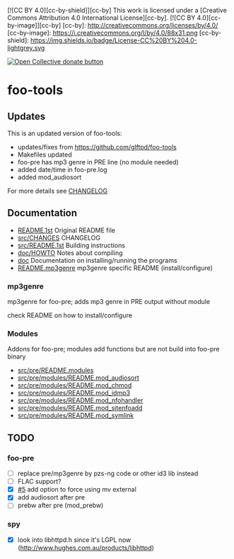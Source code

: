 [![CC BY 4.0][cc-by-shield]][cc-by]
This work is licensed under a [Creative Commons Attribution 4.0 International License][cc-by].
[![CC BY 4.0][cc-by-image]][cc-by]
[cc-by]: http://creativecommons.org/licenses/by/4.0/
[cc-by-image]: https://i.creativecommons.org/l/by/4.0/88x31.png
[cc-by-shield]: https://img.shields.io/badge/License-CC%20BY%204.0-lightgrey.svg

 <span class="badge-opencollective"><a href="https://github.com/ZarTek-Creole/DONATE" title="Donate to this project"><img src="https://img.shields.io/badge/open%20collective-donate-yellow.svg" alt="Open Collective donate button" /></a></span>
# foo-tools

## Updates

This is an updated version of foo-tools:

- updates/fixes from https://github.com/glftpd/foo-tools
- Makefiles updated
- foo-pre has mp3 genre in PRE line (no module needed)
- added date/time in foo-pre.log
- added mod_audiosort

For more details see [CHANGELOG](src/CHANGES)

## Documentation

- [README.1st](README.1st) Original README file
- [src/CHANGES](src/CHANGES) CHANGELOG
- [src/README.1st](src/README.1st) Building instructions
- [doc/HOWTO](doc/HOWTO) Notes about compiling
- [doc](doc) Documentation on installing/running the programs
- [README.mp3genre](src/pre/README.mp3genre) mp3genre specific README (install/configure)

### mp3genre

mp3genre for foo-pre; adds mp3 genre in PRE output without module

check README on how to install/configure

### Modules

Addons for foo-pre; modules add functions but are not build into foo-pre binary

- [src/pre/README.modules](src/pre/README.modules)
- [src/pre/modules/README.mod_audiosort](src/pre/modules/README.mod_audiosort)
- [src/pre/modules/README.mod_chmod](src/pre/modules/README.mod_chmod)
- [src/pre/modules/README.mod_idmp3](src/pre/modules/README.mod_idmp3)
- [src/pre/modules/README.mod_nfohandler](src/pre/modules/README.mod_nfohandler)
- [src/pre/modules/README.mod_sitenfoadd](src/pre/modules/README.mod_sitenfoadd)
- [src/pre/modules/README.mod_symlink](src/pre/modules/README.mod_symlink)

## TODO

### foo-pre

- [ ] replace pre/mp3genre by pzs-ng code or other id3 lib instead
- [ ] FLAC support?
- [X] [#5](https://github.com/glftpd/foo-tools/issues/5) add option to force using mv external 
- [X] add audiosort after pre
- [ ] prebw after pre (mod_prebw)

### spy

- [X] look into libhttpd.h since it's LGPL now (http://www.hughes.com.au/products/libhttpd)

